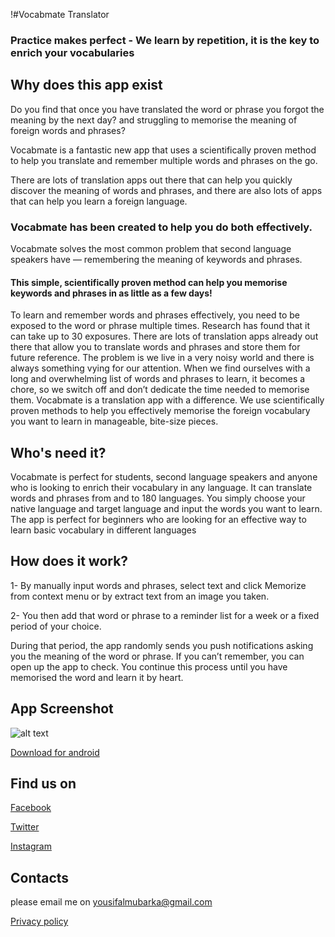 !#Vocabmate Translator

### Practice makes perfect - We learn by repetition, it is the key to enrich your vocabularies

## Why does this app exist

Do you find that once you have translated the word or phrase you forgot the meaning by the next day? and struggling to memorise the meaning of foreign words and phrases?

Vocabmate is a fantastic new app that uses a scientifically proven method to help you translate and remember multiple words and phrases on the go.

There are lots of translation apps out there that can help you quickly discover the meaning of words and phrases, and there are also lots of apps that can help you learn a foreign language.

### Vocabmate has been created to help you do both effectively.

Vocabmate solves the most common problem that second language speakers have — remembering the meaning of keywords and phrases.



#### This simple, scientifically proven method can help you memorise keywords and phrases in as little as a few days!

To learn and remember words and phrases effectively, you need to be exposed to the word or phrase multiple times. Research has found that it can take up to 30 exposures. There are lots of translation apps already out there that allow you to translate words and phrases and store them for future reference. The problem is we live in a very noisy world and there is always something vying for our attention. When we find ourselves with a long and overwhelming list of words and phrases to learn, it becomes a chore, so we switch off and don’t dedicate the time needed to memorise them. Vocabmate is a translation app with a difference. We use scientifically proven methods to help you effectively memorise the foreign vocabulary you want to learn in manageable, bite-size pieces.

## Who's need it?

Vocabmate is perfect for students, second language speakers and anyone who is looking to enrich their vocabulary in any language. It can translate words and phrases from and to 180 languages. You simply choose your native language and target language and input the words you want to learn. The app is perfect for beginners who are looking for an effective way to learn basic vocabulary in different languages

## How does it work?

1- By manually input words and phrases, select text and click Memorize from context menu or by extract text from an image you taken. 

2- You then add that word or phrase to a reminder list for a week or a fixed period of your choice. 

During that period, the app randomly sends you push notifications asking you the meaning of the word or phrase. If you can’t remember, you can open up the app to check. 
You continue this process until you have memorised the word and learn it by heart. 

## App Screenshot
![alt text](https://josif88.github.io/VocabMate/001.png)

[Download for android](https://play.google.com/store/apps/details?id=mubareka.com.wordsmemorization&hl=en)

## Find us on
[Facebook](https://www.facebook.com/vocabmate/)

[Twitter](https://twitter.com/vocabmate)

[Instagram](https://www.instagram.com/vocabmate/)

## Contacts

please email me on yousifalmubarka@gmail.com

[Privacy policy](http://mubareka.info/privacy_policy.html)
